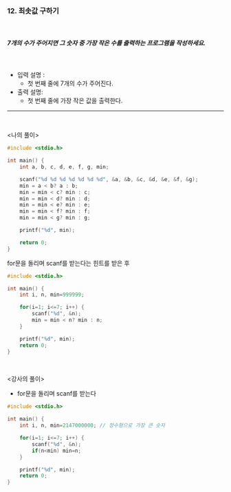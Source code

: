 ### 12. 최솟값 구하기

<br>

##### 7개의 수가 주어지면 그 숫자 중 가장 작은 수를 출력하는 프로그램을 작성하세요.

<br>

- 입력 설명 :
  - 첫 번째 줄에 7개의 수가 주어진다.
    <br>
- 출력 설명:
  - 첫 번째 줄에 가장 작은 값을 출력한다.

---

<br>

<나의 풀이>

```c
#include <stdio.h>

int main() {
	int a, b, c, d, e, f, g, min;

	scanf("%d %d %d %d %d %d %d", &a, &b, &c, &d, &e, &f, &g);
	min = a < b? a : b;
	min = min < c? min : c;
	min = min < d? min : d;
	min = min < e? min : e;
	min = min < f? min : f;
	min = min < g? min : g;

	printf("%d", min);

	return 0;
}
```

for문을 돌리며 scanf를 받는다는 힌트를 받은 후

```c
#include <stdio.h>

int main() {
	int i, n, min=999999;

	for(i=1; i<=7; i++) {
		scanf("%d", &n);
		min = min < n? min : n;
	}

	printf("%d", min);
	return 0;
}
```

<br>

<강사의 풀이>

- for문을 돌리며 scanf를 받는다

```c
#include <stdio.h>

int main() {
	int i, n, min=2147000000; // 정수형으로 가장 큰 숫자

	for(i=1; i<=7; i++) {
		scanf("%d", &n);
		if(n<min) min=n;
	}

	printf("%d", min);
	return 0;
}

```
